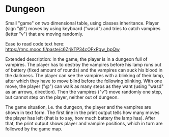 # Dungeon

Small "game" on two dimensional table, using classes inheritance. Player (sign "@") moves by using keyboard ("wasd") and tries to catch vampires (letter "v") that are moving randomly.

Ease to read code text here:
https://tmc.mooc.fi/paste/c6ZrjkTP34cOFxRgw_bpQw

Extended description:
In the game, the player is in a dungeon full of vampires. The player has to destroy the vampires before his lamp runs out of battery (fixed amount of rounds) and the vampires can suck his blood in the darkness. The player can see the vampires with a blinking of their lamp, after which they have to move blind before the following blinking. With one move, the player ("@") can walk as many steps as they want (using "wasd" as an arrows, direction). Then the vampires ("v") move randomly one step, but cannot step on the player, neither out of dungeon.

The game situation, i.e. the dungeon, the player and the vampires are shown in text form. The first line in the print output tells how many moves the player has left (that is to say, how much battery the lamp has). After that, the print output shows player and vampire positions, which in turn are followed by the game map.
